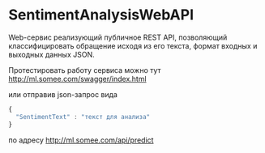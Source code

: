 # SentimentAnalysisWebAPI
 
Web-сервис реализующий публичное REST API, позволяющий классифицировать обращение исходя из его текста, формат входных и выходных данных JSON.

Протестировать работу сервиса можно тут http://ml.somee.com/swagger/index.html

или отправив json-запрос вида

```javascript
{
  "SentimentText" : "текст для анализа"
}
```
по адресу http://ml.somee.com/api/predict